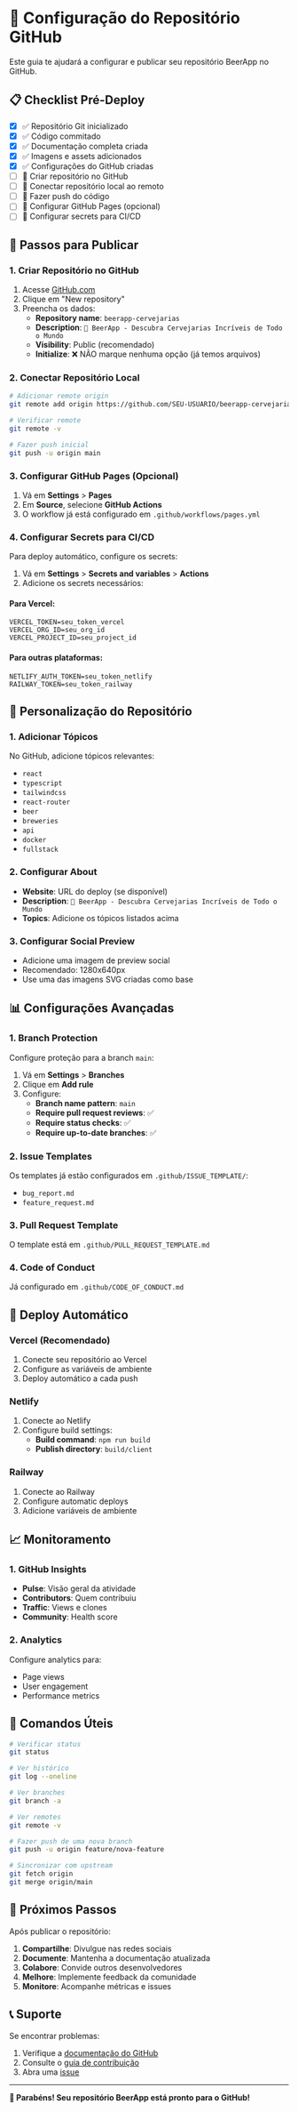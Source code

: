 # 🚀 Configuração do Repositório GitHub

Este guia te ajudará a configurar e publicar seu repositório BeerApp no GitHub.

## 📋 Checklist Pré-Deploy

- [x] ✅ Repositório Git inicializado
- [x] ✅ Código commitado
- [x] ✅ Documentação completa criada
- [x] ✅ Imagens e assets adicionados
- [x] ✅ Configurações do GitHub criadas
- [ ] 🔄 Criar repositório no GitHub
- [ ] 🔄 Conectar repositório local ao remoto
- [ ] 🔄 Fazer push do código
- [ ] 🔄 Configurar GitHub Pages (opcional)
- [ ] 🔄 Configurar secrets para CI/CD

## 🎯 Passos para Publicar

### 1. Criar Repositório no GitHub

1. Acesse [GitHub.com](https://github.com)
2. Clique em "New repository"
3. Preencha os dados:
   - **Repository name**: `beerapp-cervejarias`
   - **Description**: `🍺 BeerApp - Descubra Cervejarias Incríveis de Todo o Mundo`
   - **Visibility**: Public (recomendado)
   - **Initialize**: ❌ NÃO marque nenhuma opção (já temos arquivos)

### 2. Conectar Repositório Local

```bash
# Adicionar remote origin
git remote add origin https://github.com/SEU-USUARIO/beerapp-cervejarias.git

# Verificar remote
git remote -v

# Fazer push inicial
git push -u origin main
```

### 3. Configurar GitHub Pages (Opcional)

1. Vá em **Settings** > **Pages**
2. Em **Source**, selecione **GitHub Actions**
3. O workflow já está configurado em `.github/workflows/pages.yml`

### 4. Configurar Secrets para CI/CD

Para deploy automático, configure os secrets:

1. Vá em **Settings** > **Secrets and variables** > **Actions**
2. Adicione os secrets necessários:

#### Para Vercel:
```
VERCEL_TOKEN=seu_token_vercel
VERCEL_ORG_ID=seu_org_id
VERCEL_PROJECT_ID=seu_project_id
```

#### Para outras plataformas:
```
NETLIFY_AUTH_TOKEN=seu_token_netlify
RAILWAY_TOKEN=seu_token_railway
```

## 🎨 Personalização do Repositório

### 1. Adicionar Tópicos

No GitHub, adicione tópicos relevantes:
- `react`
- `typescript`
- `tailwindcss`
- `react-router`
- `beer`
- `breweries`
- `api`
- `docker`
- `fullstack`

### 2. Configurar About

- **Website**: URL do deploy (se disponível)
- **Description**: `🍺 BeerApp - Descubra Cervejarias Incríveis de Todo o Mundo`
- **Topics**: Adicione os tópicos listados acima

### 3. Configurar Social Preview

- Adicione uma imagem de preview social
- Recomendado: 1280x640px
- Use uma das imagens SVG criadas como base

## 📊 Configurações Avançadas

### 1. Branch Protection

Configure proteção para a branch `main`:

1. Vá em **Settings** > **Branches**
2. Clique em **Add rule**
3. Configure:
   - **Branch name pattern**: `main`
   - **Require pull request reviews**: ✅
   - **Require status checks**: ✅
   - **Require up-to-date branches**: ✅

### 2. Issue Templates

Os templates já estão configurados em `.github/ISSUE_TEMPLATE/`:
- `bug_report.md`
- `feature_request.md`

### 3. Pull Request Template

O template está em `.github/PULL_REQUEST_TEMPLATE.md`

### 4. Code of Conduct

Já configurado em `.github/CODE_OF_CONDUCT.md`

## 🚀 Deploy Automático

### Vercel (Recomendado)

1. Conecte seu repositório ao Vercel
2. Configure as variáveis de ambiente
3. Deploy automático a cada push

### Netlify

1. Conecte ao Netlify
2. Configure build settings:
   - **Build command**: `npm run build`
   - **Publish directory**: `build/client`

### Railway

1. Conecte ao Railway
2. Configure automatic deploys
3. Adicione variáveis de ambiente

## 📈 Monitoramento

### 1. GitHub Insights

- **Pulse**: Visão geral da atividade
- **Contributors**: Quem contribuiu
- **Traffic**: Views e clones
- **Community**: Health score

### 2. Analytics

Configure analytics para:
- Page views
- User engagement
- Performance metrics

## 🔧 Comandos Úteis

```bash
# Verificar status
git status

# Ver histórico
git log --oneline

# Ver branches
git branch -a

# Ver remotes
git remote -v

# Fazer push de uma nova branch
git push -u origin feature/nova-feature

# Sincronizar com upstream
git fetch origin
git merge origin/main
```

## 🎉 Próximos Passos

Após publicar o repositório:

1. **Compartilhe**: Divulgue nas redes sociais
2. **Documente**: Mantenha a documentação atualizada
3. **Colabore**: Convide outros desenvolvedores
4. **Melhore**: Implemente feedback da comunidade
5. **Monitore**: Acompanhe métricas e issues

## 📞 Suporte

Se encontrar problemas:

1. Verifique a [documentação do GitHub](https://docs.github.com)
2. Consulte o [guia de contribuição](CONTRIBUTING.md)
3. Abra uma [issue](https://github.com/SEU-USUARIO/beerapp-cervejarias/issues)

---

**🎊 Parabéns! Seu repositório BeerApp está pronto para o GitHub!**
